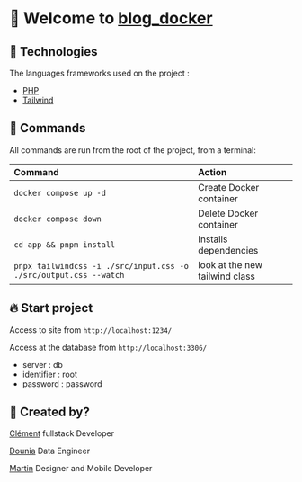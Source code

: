 # 🎉 Welcome to [blog_docker](https://github.com/clementpnn/blog_docker)

<!-- ![basics](./src/images/home.png) -->

## 🚀 Technologies

The languages frameworks used on the project :

- [PHP](https://www.php.net/)
- [Tailwind](https://tailwindcss.com)

## 🧞 Commands

All commands are run from the root of the project, from a terminal:

| Command                                                           | Action                         |
| :---------------------------------------------------------------- | :----------------------------- |
| `docker compose up -d`                                            | Create Docker container        |
| `docker compose down`                                             | Delete Docker container        |
| `cd app && pnpm install`                                          | Installs dependencies          |
| `pnpx tailwindcss -i ./src/input.css -o ./src/output.css --watch` | look at the new tailwind class |

## 🔥 Start project
 
Access to site from `http://localhost:1234/`

Access at the database from `http://localhost:3306/`
- server : db
- identifier : root
- password : password

## 👀 Created by?

[Clément](https://www.linkedin.com/in/clement-phlipponneau/) fullstack Developer

[Dounia](https://www.linkedin.com/in/dounia-messaoui-65a81a224/) Data Engineer

[Martin](https://www.linkedin.com/in/martin-reboutier/) Designer and Mobile Developer